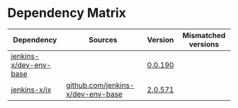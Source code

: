 # Dependency Matrix

Dependency | Sources | Version | Mismatched versions
---------- | ------- | ------- | -------------------
[jenkins-x/dev-env-base](https://github.com/jenkins-x/dev-env-base) |  | [0.0.190](https://github.com/jenkins-x/dev-env-base/releases/tag/v0.0.190) | 
[jenkins-x/jx](https://github.com/jenkins-x/jx) | [github.com/jenkins-x/dev-env-base](https://github.com/jenkins-x/dev-env-base) | [2.0.571](https://github.com/jenkins-x/jx/releases/tag/v2.0.571) | 
